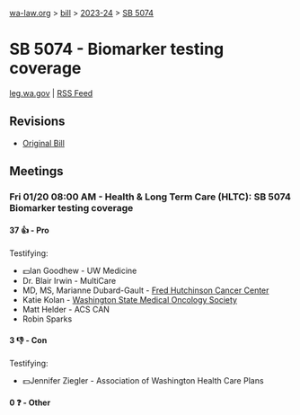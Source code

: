 [wa-law.org](/) > [bill](/bill/) > [2023-24](/bill/2023-24/) > [SB 5074](/bill/2023-24/sb/5074/)

# SB 5074 - Biomarker testing coverage
[leg.wa.gov](https://app.leg.wa.gov/billsummary?BillNumber=5074&Year=2023&Initiative=false) | [RSS Feed](./rss.xml)

## Revisions
* [Original Bill](1/)

## Meetings
### Fri 01/20 08:00 AM - Health & Long Term Care (HLTC): SB 5074 Biomarker testing coverage
#### 37 👍 - Pro
Testifying:
* 💵Ian Goodhew - UW Medicine
* Dr. Blair Irwin - MultiCare
* MD, MS, Marianne Dubard-Gault - [Fred Hutchinson Cancer Center](/org/fred_hutchinson_cancer_center/)
* Katie Kolan - [Washington State Medical Oncology Society](/org/washington_state_medical_oncology_society/)
* Matt Helder - ACS CAN
* Robin Sparks

#### 3 👎 - Con
Testifying:
* 💵Jennifer Ziegler - Association of Washington Health Care Plans

#### 0 ❓ - Other
